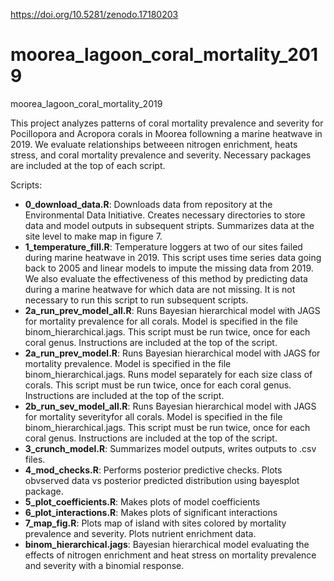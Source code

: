 https://doi.org/10.5281/zenodo.17180203

# moorea_lagoon_coral_mortality_2019
moorea_lagoon_coral_mortality_2019

This project analyzes patterns of coral mortality prevalence and severity for Pocillopora and Acropora corals in Moorea followning a marine heatwave in 2019. We evaluate relationships betweeen nitrogen enrichment, heats stress, and coral mortality prevalence and severity. Necessary packages are included at the top of each script. 

Scripts:
*  **0_download_data.R**: Downloads data from repository at the Environmental Data Initiative. Creates necessary directories to store data and model outputs in subsequent stripts. Summarizes data at the site level to make map in figure 7.
*  **1_temperature_fill.R**: Temperature loggers at two of our sites failed during marine heatwave in 2019. This script uses time series data going back to 2005 and linear models to impute the missing data from 2019. We also evaluate the effectiveness of this method by predicting data during a marine heatwave for which data are not missing. It is not necessary to run this script to run subsequent scripts.
*  **2a_run_prev_model_all.R**: Runs Bayesian hierarchical model with JAGS for mortality prevalence for all corals. Model is specified in the file binom_hierarchical.jags. This script must be run twice, once for each coral genus. Instructions are included at the top of the script. 
*  **2a_run_prev_model.R**: Runs Bayesian hierarchical model with JAGS for mortality prevalence. Model is specified in the file binom_hierarchical.jags. Runs model separately for each size class of corals. This script must be run twice, once for each coral genus. Instructions are included at the top of the script. 
*  **2b_run_sev_model_all.R**: Runs Bayesian hierarchical model with JAGS for mortality severityfor all corals. Model is specified in the file binom_hierarchical.jags. This script must be run twice, once for each coral genus. Instructions are included at the top of the script. 
*  **3_crunch_model.R**: Summarizes model outputs, writes outputs to .csv files.
*  **4_mod_checks.R**: Performs posterior predictive checks. Plots obvserved data vs posterior predicted distribution using bayesplot package.
*  **5_plot_coefficients.R**: Makes plots of model coefficients 
*  **6_plot_interactions.R**: Makes plots of significant interactions 
*  **7_map_fig.R**: Plots map of island with sites colored by mortality prevalence and severity. Plots nutrient enrichment data. 
*  **binom_hierarchical.jags**: Bayesian hierarchical model evaluating the effects of nitrogen enrichment and heat stress on mortality prevalence and severity with a binomial response.

